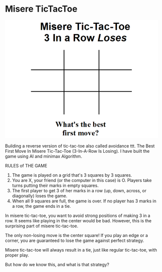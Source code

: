 # Misere TicTacToe

![tictactoe](image/misere-tic-tac-toe-thumb.png)

Building a reverse version of tic-tac-toe also called avoidance ttt. The Best First Move In Misere Tic-Tac-Toe (3-In-A-Row Is Losing). I have built the game using AI and minimax Algorithm.

RULES of THE GAME

1. The game is played on a grid that's 3 squares by 3 squares.
2. You are X, your friend (or the computer in this case) is O. Players take turns putting their
   marks in empty squares.
3. The first player to get 3 of her marks in a row (up, down, across, or diagonally) loses the
   game.
4. When all 9 squares are full, the game is over. If no player has 3 marks in a row, the game
   ends in a tie.

In misere tic-tac-toe, you want to avoid strong positions of making 3 in a row. It seems like playing in the center would be bad. However, this is the surprising part of misere tic-tac-toe.

The only non-losing move is the center square! If you play an edge or a corner, you are guaranteed to lose the game against perfect strategy.

Misere tic-tac-toe will always result in a tie, just like regular tic-tac-toe, with proper play.

But how do we know this, and what is that strategy?
